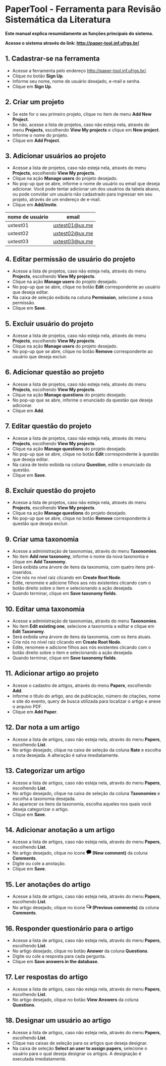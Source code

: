 # PaperTool - Ferramenta para Revisão Sistemática da Literatura

**Este manual explica resumidamente as funções principais do sistema.**

**Acesse o sistema através do link: http://paper-tool.inf.ufrgs.br/**
  
## **1. Cadastrar-se na ferramenta**

-   Acesse a ferramenta pelo endereço http://paper-tool.inf.ufrgs.br/.
-   Clique no botão **Sign Up**.
-   Informe seu nome, nome de usuário desejado, e-mail e senha.
-   Clique em **Sign Up**.


## **2.  Criar um projeto**

-   Se este for o seu primeiro projeto, clique no item de menu **Add New Project**.
-   Se não, acesse a lista de projetos, caso não esteja nela, através do menu **Projects**, escolhendo **View My projects** e clique em **New project**.
-   Informe o nome do projeto.
-   Clique em **Add Project**.

## **3. Adicionar usuários ao projeto**

-   Acesse a lista de projetos, caso não esteja nela, através do menu **Projects**, escolhendo **View My projects**.
-   Clique na ação **Manage users** do projeto desejado.
-   No pop-up que se abre, informe o nome de usuário ou email que deseja adicionar. Você pode tentar adicionar um dos usuários da tabela abaixo, ou pode convidar um usuário não cadastrado para ingressar em seu projeto, através de um endereço de e-mail.
-   Clique em **Add/invite**.

| nome de usuário | email          |
|-----------------|----------------|
| uxtest01        | uxtest01@ux.me |
| uxtest02        | uxtest02@ux.me |
| uxtest03        | uxtest03@ux.me |


## **4. Editar permissão de usuário do projeto**

-   Acesse a lista de projetos, caso não esteja nela, através do menu **Projects**, escolhendo **View My projects**.
-   Clique na ação **Manage users** do projeto desejado.
-   No pop-up que se abre, clique no botão **Edit** correspondente ao usuário que deseja editar.
-   Na caixa de seleção exibida na coluna **Permission**, selecione a nova permissão.
-   Clique em **Save**.


## **5. Excluir usuário do projeto**

-   Acesse a lista de projetos, caso não esteja nela, através do menu **Projects**, escolhendo **View My projects**.
-   Clique na ação **Manage users** do projeto desejado.
-   No pop-up que se abre, clique no botão **Remove** correspondente ao usuário que deseja excluir.


## **6. Adicionar questão ao projeto**

-   Acesse a lista de projetos, caso não esteja nela, através do menu **Projects**, escolhendo **View My projects**.
-   Clique na ação **Manage questions** do projeto desejado.
-   No pop-up que se abre, informe o enunciado da questão que deseja adicionar.
-   Clique em **Add**.


## **7. Editar questão do projeto**

-   Acesse a lista de projetos, caso não esteja nela, através do menu **Projects**, escolhendo **View My projects**.
-   Clique na ação **Manage questions** do projeto desejado.
-   No pop-up que se abre, clique no botão **Edit** correspondente à questão que deseja editar.
-   Na caixa de texto exibida na coluna **Question**, edite o enunciado da questão.
-   Clique em **Save**.


## **8. Excluir questão do projeto**

-   Acesse a lista de projetos, caso não esteja nela, através do menu **Projects**, escolhendo **View My projects**.
-   Clique na ação **Manage questions** do projeto desejado.
-   No pop-up que se abre, clique no botão **Remove** correspondente à questão que deseja excluir.


## **9. Criar uma taxonomia**

-   Acesse a administração de taxonomias, através do menu **Taxonomies**.
-   No item **Add new taxonomy**, informe o nome da nova taxonomia e clique em **Add Taxonomy**.
-   Será exibida uma árvore de itens da taxonomia, com quatro itens pré-inseridos.
-   Crie nós no nível raiz clicando em **Create Root Node**.
-   Edite, renomeie e adicione filhos aos nós existentes clicando com o botão direito sobre o item e selecionando a ação desejada.
-   Quando terminar, clique em **Save taxonomy fields**.


## **10. Editar uma taxonomia**

-   Acesse a administração de taxonomias, através do menu **Taxonomies**.
-   No item **Edit existing one**, selecione a taxonomia a editar e clique em **Edit Taxonomy**.
-   Será exibida uma árvore de itens da taxonomia, com os itens atuais.
-   Crie nós no nível raiz clicando em **Create Root Node**.
-   Edite, renomeie e adicione filhos aos nós existentes clicando com o botão direito sobre o item e selecionando a ação desejada.
-   Quando terminar, clique em **Save taxonomy fields**.


## **11. Adicionar artigo ao projeto**

-   Acesse o cadastro de artigos, através do menu **Papers**, escolhendo **Add**.
-   Informe o título do artigo, ano de publicação, número de citações, nome e site do evento, query de busca utilizada para localizar o artigo e anexe o arquivo PDF.
-   Clique em **Add Paper**.


## **12. Dar nota a um artigo**

-   Acesse a lista de artigos, caso não esteja nela, através do menu **Papers**, escolhendo **List**.
-   No artigo desejado, clique na caixa de seleção da coluna **Rate** e escolha a nota desejada. A alteração é salva imediatamente.


## **13. Categorizar um artigo**

-   Acesse a lista de artigos, caso não esteja nela, através do menu **Papers**, escolhendo **List**.
-   No artigo desejado, clique na caixa de seleção da coluna **Taxonomies** e escolha a taxonomia desejada.
-   Ao aparecer os itens da taxonomia, escolha aqueles nos quais você deseja categorizar o artigo.
-   Clique em **Save**.


## **14. Adicionar anotação a um artigo**

-   Acesse a lista de artigos, caso não esteja nela, através do menu **Papers**, escolhendo **List**.
-   No artigo desejado, clique no ícone ![New comment](data:image/png;base64,iVBORw0KGgoAAAANSUhEUgAAABAAAAAQCAQAAAC1+jfqAAAAAmJLR0QA/4ePzL8AAAAJcEhZcwAACxMAAAsTAQCanBgAAAAHdElNRQfjCx4TGiru5PwVAAAAlklEQVQoz5XQoW4CYRBF4Q9Mkz4EaGr7ABgECQ5dDY7wErWg63gLQC6CkAYsGhQCvQQ3CLLJJix/YK48k5szw8vTM7MVwsW/X60y7NqLh0x93vGgAt4zh++nOIQfFsmFVc3VR8q9JtLH1S2TfE0n6TCC4VOcFUV9eQX+Kx4FGyGcnYSwM/FVVmnKhYNGtWnbUWZcLnxjbkMGc3mYHqGiAAAAAElFTkSuQmCC) **(New comment)** da coluna **Comments**.
-   Digite ou cole a anotação.
-   Clique em **Save**.


## **15. Ler anotações do artigo**

-   Acesse a lista de artigos, caso não esteja nela, através do menu **Papers**, escolhendo **List**.
-   No artigo desejado, clique no ícone ![Previouws comments](data:image/png;base64,iVBORw0KGgoAAAANSUhEUgAAABAAAAAQCAQAAAC1+jfqAAAAAmJLR0QA/4ePzL8AAAAJcEhZcwAADsMAAA7DAcdvqGQAAAAHdElNRQfjCx4THDPc1fNTAAAA7klEQVQoz4XRr0uDYRQF4OfTKSiWgahDscqy7A9YEZNgFBFMYjGYjEuCTRCxChoGg3VxZc44mFoEBadBRJ2w9DX1tcyfG+6keznn3nsuhy6IvqqUlAjn3tplS2qCB1WvYoemfpI9Cp6tGWn1GQdi2W9Bzq3JPxtXxJ8DkUfLjtqOlpTdGLCfMKrRwXzdhAt5Tco22+hBT+ZtCGpkxNZ/0WMqTiRcCkJC1ay8aSW9GlKy5hxbtCeNuwhJ15LuvQjenSq6smuh9Q+KKlb1gaQZO5qCINj6bW1ITr1FBcFZ53T6ZYxLKwi2/w9yWFp3fAAlJkSq/4WYlwAAAABJRU5ErkJggg==) **(Previous comments)** da coluna **Comments**.


## **16. Responder questionário para o artigo**

-   Acesse a lista de artigos, caso não esteja nela, através do menu **Papers**, escolhendo **List**.
-   No artigo desejado, clique no botão **Answer** da coluna **Questions**.
-   Digite ou cole a resposta para cada pergunta.
-   Clique em **Save answers in the database**.


## **17. Ler respostas do artigo**

-   Acesse a lista de artigos, caso não esteja nela, através do menu **Papers**, escolhendo **List**.
-   No artigo desejado, clique no botão **View Answers** da coluna **Questions**.


## **18. Designar um usuário ao artigo**

-   Acesse a lista de artigos, caso não esteja nela, através do menu **Papers**, escolhendo **List**.
-   Clique nas caixas de seleção para os artigos que deseja designar.
-   Na caixa de seleção **Select an user to assign papers**, selecione o usuário para o qual deseja designar os artigos. A designação é executada imediatamente.